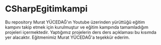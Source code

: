 # CSharpEgitimkampi

Bu repository Murat YÜCEDAĞ'ın Youtube üzerinden yürüttüğü eğitim kampını takip etmek için kurulmuştur ve eğitim kampında tamamladığım projeleri içermektedir. Yaptığımız projelerin ders ders açıklaması bu kısımda yer alacaktır. Eğitmenimiz Murat YÜCEDAĞ'a teşekkür ederim.
